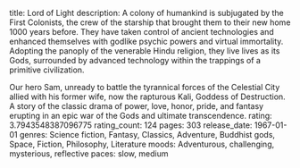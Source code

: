 title: Lord of Light
description: A colony of humankind is subjugated by the First Colonists, the crew of the starship that brought them to their new home 1000 years before. They have taken control of ancient technologies and enhanced themselves with godlike psychic powers and virtual immortality. Adopting the panoply of the venerable Hindu religion, they live lives as its Gods, surrounded by advanced technology within the trappings of a primitive civilization.

Our hero Sam, unready to battle the tyrannical forces of the Celestial City allied with his former wife, now the rapturous Kali, Goddess of Destruction.  A story of the classic drama of power, love, honor, pride, and fantasy erupting in an epic war of the Gods and ultimate transcendence.
rating: 3.7943548387096775
rating_count: 124
pages: 303
release_date: 1967-01-01
genres: Science fiction, Fantasy, Classics, Adventure, Buddhist gods, Space, Fiction, Philosophy, Literature
moods: Adventurous, challenging, mysterious, reflective
paces: slow, medium